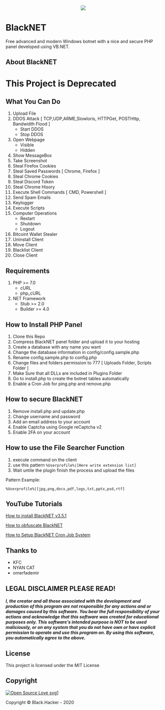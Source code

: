<p align="center">
 <img src="https://a.top4top.io/p_1104t3ole1.png" alt="" />
</p>

<p align="center">
 <a href="#"><img align="center" src="https://img.shields.io/maintenance/no/2020" /></a> 
</p>

# BlackNET
Free advanced and modern Windows botnet with a nice and secure PHP panel developed using VB.NET.

## About BlackNET

# This Project is Deprecated

## What You Can Do
 1. Upload File
 2. DDOS Attack [ TCP,UDP,ARME,Slowloris, HTTPGet, POSTHttp, Bandwidth Flood ]
    + Start DDOS
    + Stop DDOS
 3. Open Webpage
     + Visible
     + Hidden
 4. Show MessageBox
 5. Take Screenshot
 6. Steal Firefox Cookies
 7. Steal Saved Passwords [ Chrome, Firefox ]
 8. Steal Chrome Cookies
 9. Steal Discord Token
 10. Steal Chrome Hisory
 11. Execute Shell Commands [ CMD, Powershell ]
 12. Send Spam Emails
 13. Keylogger
 14. Execute Scripts
 15. Computer Operations
     + Restart
     + Shutdown
     + Logout
 16. Bitcoint Wallet Stealer
 17. Uninstall Client
 18. Move Client
 19. Blacklist Client
 20. Close Client
 
## Requirements
1. PHP >=  7.0
    + cURL
    + php_cURL
2. NET Framework
    + Stub >= 2.0
    + Builder >= 4.0

## How to Install PHP Panel
1. Clone this Repo
2. Compress BlackNET panel folder and upload it to your hosting
3. Create a database with any name you want
4. Change the database information in config/config.sample.php
5. Rename config.sample.php to config.php
6. Change files and folders permission to 777 [ Uploads Folder, Scripts Folder ]
7. Make Sure that all DLLs are included in Plugins Folder
8. Go to install.php to create the botnet tables automatically
9. Enable a Cron Job for ping.php and remove.php

## How to secure BlackNET
1. Remove install.php and update.php
2. Change username and password
3. Add an email address to your account
4. Enable Captcha using Google reCaptcha v2
5. Enable 2FA on your account

## How to use the File Searcher Function
1. execute command on the client
2. use this pattern ``` %Userprofile%|[Here write extension list] ```
3. Wait untile the plugin finish the process and upload the files

Pattern Example:
```
%Userprofile%|[jpg,png,docx,pdf,logs,txt,pptx,psd,rtf]
```


## YouTube Tutorials
[How to install BlackNET v3.5.1](https://youtu.be/cijbJ7s6IXA)

[How to obfuscate BlackNET](https://www.youtube.com/watch?v=hzC8_UYGor0)

[How to Setup BlackNET Cron Job System](https://www.youtube.com/watch?v=rHCYGRA1h54)


## Thanks to
- KFC
- NYAN CAT
- omerfademir

## LEGAL DISCLAIMER PLEASE READ!
##### I, the creator and all those associated with the development and production of this program are not responsible for any actions and or damages caused by this software. You bear the full responsibility of your actions and acknowledge that this software was created for educational purposes only. This software's intended purpose is NOT to be used maliciously, or on any system that you do not have own or have explicit permission to operate and use this program on. By using this software, you automatically agree to the above.

## License
This project is licensed under the MIT License


## Copyright
[![Open Source Love svg1](https://badges.frapsoft.com/os/v1/open-source.png?v=103)](https://github.com/ellerbrock/open-source-badges/) 

Copyright © Black.Hacker - 2020
